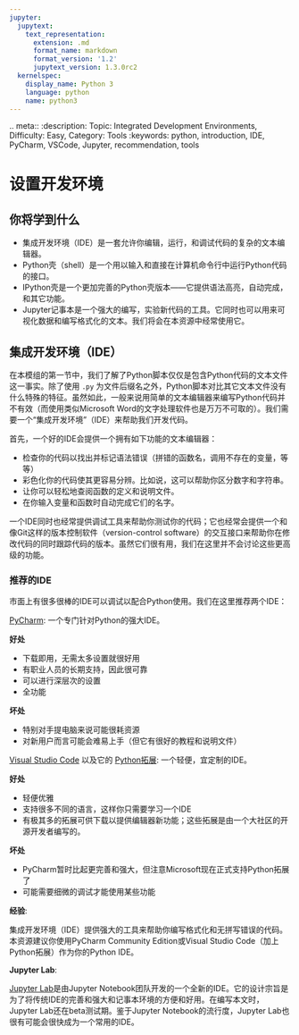 ```yaml
---
jupyter:
  jupytext:
    text_representation:
      extension: .md
      format_name: markdown
      format_version: '1.2'
      jupytext_version: 1.3.0rc2
  kernelspec:
    display_name: Python 3
    language: python
    name: python3
---
```


<!-- #raw raw_mimetype="text/restructuredtext" -->
.. meta::
   :description: Topic: Integrated Development Environments, Difficulty: Easy, Category: Tools
   :keywords: python, introduction, IDE, PyCharm, VSCode, Jupyter, recommendation, tools
<!-- #endraw -->

# 设置开发环境
## 你将学到什么

- 集成开发环境（IDE）是一套允许你编辑，运行，和调试代码的复杂的文本编辑器。
- Python壳（shell）是一个用以输入和直接在计算机命令行中运行Python代码的接口。
- IPython壳是一个更加完善的Python壳版本——它提供语法高亮，自动完成，和其它功能。
- Jupyter记事本是一个强大的编写，实验新代码的工具。它同时也可以用来可视化数据和编写格式化的文本。我们将会在本资源中经常使用它。


## 集成开发环境（IDE）
在本模组的第一节中，我们了解了Python脚本仅仅是包含Python代码的文本文件这一事实。除了使用 `.py` 为文件后缀名之外，Python脚本对比其它文本文件没有什么特殊的特征。虽然如此，一般来说用简单的文本编辑器来编写Python代码并不有效（而使用类似Microsoft Word的文字处理软件也是万万不可取的）。我们需要一个“集成开发环境”（IDE）来帮助我们开发代码。

首先，一个好的IDE会提供一个拥有如下功能的文本编辑器：

- 检查你的代码以找出并标记语法错误（拼错的函数名，调用不存在的变量，等等）
- 彩色化你的代码使其更容易分辨。比如说，这可以帮助你区分数字和字符串。
- 让你可以轻松地查阅函数的定义和说明文件。
- 在你输入变量和函数时自动完成它们的名字。

一个IDE同时也经常提供调试工具来帮助你测试你的代码；它也经常会提供一个和像Git这样的版本控制软件（version-control software）的交互接口来帮助你在修改代码的同时跟踪代码的版本。虽然它们很有用，我们在这里并不会讨论这些更高级的功能。

### 推荐的IDE
市面上有很多很棒的IDE可以调试以配合Python使用。我们在这里推荐两个IDE：
 
[PyCharm](https://www.jetbrains.com/pycharm/download): 一个专门针对Python的强大IDE。

**好处**

- 下载即用，无需太多设置就很好用
- 有职业人员的长期支持，因此很可靠
- 可以进行深层次的设置
- 全功能

**坏处**

 - 特别对手提电脑来说可能很耗资源
 - 对新用户而言可能会难易上手（但它有很好的教程和说明文件）
 
[Visual Studio Code](https://code.visualstudio.com/) 以及它的 [Python拓展](https://code.visualstudio.com/docs/languages/python): 一个轻便，宜定制的IDE。

**好处**

- 轻便优雅 
- 支持很多不同的语言，这样你只需要学习一个IDE
- 有极其多的拓展可供下载以提供编辑器新功能；这些拓展是由一个大社区的开源开发者编写的。

**坏处**

- PyCharm暂时比起更完善和强大，但注意Microsoft现在正式支持Python拓展了
- 可能需要细微的调试才能使用某些功能


<div class="alert alert-info">

**经验**:

集成开发环境（IDE）提供强大的工具来帮助你编写格式化和无拼写错误的代码。本资源建议你使用PyCharm Community Edition或Visual Studio Code（加上Python拓展）作为你的Python IDE。
</div>


<div class="alert alert-warning">

**Jupyter Lab**:

[Jupyter Lab](https://jupyterlab.readthedocs.io/en/stable/getting_started/overview.html)是由Jupyter Notebook团队开发的一个全新的IDE。它的设计宗旨是为了将传统IDE的完善和强大和记事本环境的方便和好用。在编写本文时，Jupyter Lab还在beta测试期。鉴于Jupyter Notebook的流行度，Jupyter Lab也很有可能会很快成为一个常用的IDE。

</div>

